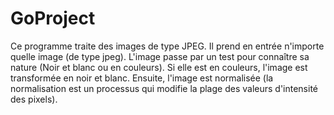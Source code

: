 # GoProject
Ce programme traite des images de type JPEG. Il prend en entrée n'importe quelle image (de type jpeg).
L'image passe par un test pour connaître sa nature (Noir et blanc ou en couleurs). Si elle est en couleurs,
l'image est transformée en noir et blanc.
Ensuite, l'image est normalisée (la normalisation est un processus qui modifie la plage des valeurs d'intensité des pixels). 